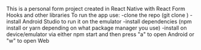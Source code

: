 This is a personal form project created in React Native with React Form Hooks and other libraries
To run the app use:
-clone the repo (git clone <your repo url>)
-install Android Studio to run it on the emulator
-install dependencies (npm install or yarn depending on what package manager you use)
-install on device/emulator via either npm start and then press "a" to open Android or "w" to open Web
